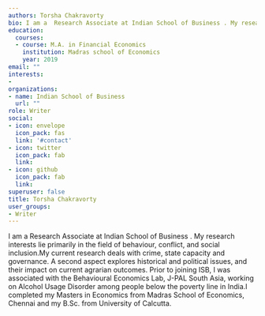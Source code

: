 ```yaml
---
authors: Torsha Chakravorty
bio: I am a  Research Associate at Indian School of Business . My research interests lie primarily in the field of behaviour, conflict, and social inclusion.My current research deals with crime, state capacity and governance. A second aspect explores historical and political issues, and their impact on current agrarian outcomes. Prior to joining ISB, I was associated with the Behavioural Economics Lab, J-PAL South Asia, working on Alcohol Usage Disorder among people below the poverty line in India.I completed my Masters in Economics  from Madras School of Economics, Chennai and my B.Sc. from University of Calcutta.
education:
  courses:
  - course: M.A. in Financial Economics
    institution: Madras school of Economics
    year: 2019
email: ""
interests:
-
organizations:
- name: Indian School of Business 
  url: ""
role: Writer
social:
- icon: envelope
  icon_pack: fas
  link: '#contact'
- icon: twitter
  icon_pack: fab
  link: 
- icon: github
  icon_pack: fab
  link: 
superuser: false
title: Torsha Chakravorty
user_groups:
- Writer
---
```

I am a  Research Associate at Indian School of Business . My research interests lie primarily in the field of behaviour, conflict, and social inclusion.My current research deals with crime, state capacity and governance. A second aspect explores historical and political issues, and their impact on current agrarian outcomes. Prior to joining ISB, I was associated with the Behavioural Economics Lab, J-PAL South Asia, working on Alcohol Usage Disorder among people below the poverty line in India.I completed my Masters in Economics  from Madras School of Economics, Chennai and my B.Sc. from University of Calcutta.
